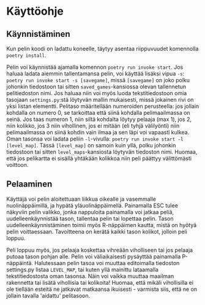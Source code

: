 # Käyttöohje

## Käynnistäminen

Kun pelin koodi on ladattu koneelle, täytyy asentaa riippuvuudet komennolla `poetry install`. 

Pelin voi käynnistää ajamalla komennon `poetry run invoke start`. Jos haluaa ladata aiemmin tallentamansa pelin, voi käyttää lisäksi vipua `-s`: `poetry run invoke start -s [savegame]`, missä  `[savegame]` on joko polku johonkin tiedostoon tai sitten `saved_games`-kansiossa olevan tallennetun pelitiedoston nimi. Jos haluaa niin voi myös luoda tekstitiedostoon omia tasojaan `settings.py`:stä löytyvän mallin mukaisesti, missä jokainen rivi on yksi listan elementti. Pelitaso määritellään numeroiden perusteella: jos jollain kohdalla on numero 0, se tarkoittaa että siinä kohdalla pelimaailmassa on seinä. Jos taas numeron 1, niin siltä kohdalta löytyy pelaaja (max 1), jos 2, niin kolikko, jos 3 niin vihollinen, jos ei mitään (eli tyhjä välilyönti) niin pelimaailmassa on siinä kohdin vain ilmaa ja sen läpi voi vapaasti kulkea. Oman tasonsa voi ladata peliin `-l`-vivulla: `poetry run invoke start -l [level_map]`. Tässä `[level_map]` on samoin kuin yllä, polku johonkin tiedostoon tai sitten `level_maps`-kansiosta löytyvän tiedoston nimi. Huomaa, että jos pelikartta ei sisällä yhtäkään kolikkoa niin peli päättyy välittömästi voittoon.

## Pelaaminen

Käyttäjä voi pelin aloitettuaan liikkua oikealle ja vasemmalle nuolinäppäimillä, ja hypätä yläuolinäppäimellä. Painamalla ESC tulee näkyviin pelin valikko, jonka 
nappuloita painamalla voi jatkaa peliä, uudelleenkäynnistää tason, tallentaa pelin tai lopettaa pelin. Tason uudelleenkäynnistäminen toimii myös R-näppäimen kautta, mistä on hyötyä pelin voittaessaan. Tavoitteena on kerätä kaikki tason kolikot, jolloin peli loppuu.

Peli loppuu myös, jos pelaaja koskettaa vihreään viholliseen tai jos pelaaja putoaa tason pohjan alle. Pelin voi väliaikaisesti pysäyttää painamalla P-näppäintä. 
Halutessaan pelin tasoa voi muuttaa editoimalla tiedoston settings.py listaa `LEVEL_MAP`, tai kuten yllä mainittu lataamalla tekstitiedostosta oman tasonsa. Näin voi vaikka muuttaa maailman rakennetta tai lisätä vihollisia tai kolikoita! Huomaa, että mikäli vihollisilla ei ole tiellään esteitä ne jatkavat matkaansa ikuisesti - varmista siis, että ne on jollain tavalla 'aidattu' pelitasoon.
